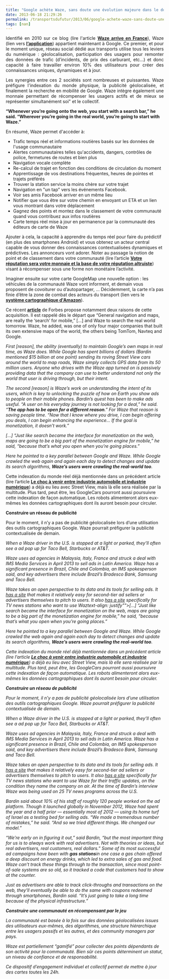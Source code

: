 ```yaml
---
title: "Google achète Waze, sans doute une évolution majeure dans le domaine des transports"
date: 2013-06-18 21:29:26
permalink: /transportsdufutur/2013/06/google-achete-waze-sans-doute-une-evolution-majeure-dans-le-domaine-des-transports.html
tags: [nan]
---
```


<p style="text-align: justify">Identifié en 2010 sur ce blog (lire l'article <strong><a href="https://gabrielplassat.github.io/transportsdufutur/2010/03/waze-arrive-en-france-cest-quoi-.html" target="_blank">Waze arrive en France</a></strong>), Waze (lien vers <a href="https://play.google.com/store/apps/details?id=com.waze"><strong>l’application</strong></a>) appartient maintenant à Google. Ce premier, et pour le moment unique, réseau social dédié aux transports utilise tous les leviers du numérique : géolocalisation, participation des usagers pour remonter des données de trafic (d’incidents, de prix des carburant, etc...) et donc capacité à faire travailler environ 10% des utilisateurs pour créer des connaissances uniques, dynamiques et à jour.  </p> <p style="text-align: justify">Les synergies entre ces 2 sociétés sont nombreuses et puissantes. Waze préfigure l'indexation du monde physique, la publicité géolocalisée, et finalement la recherche en mobilité de Google. Waze intègre également une monnaie permettant de récompenser les usagers actifs et de mieux se représenter simultanément soi" et le collectif.</p> <p style=""text-align: justify""><strong>“Whenever you’re going onto the web, you start with a search bar,” he said. “Wherever you’re going in the real world, you’re going to start with Waze.” </strong></p>  <!--more-->     <p style=""text-align: justify"">En résumé, Waze permet d'accéder à:</p> <ul style=""text-align: justify""> <li>Trafic temps réel et informations routières basés sur les données de l'usage communautaire</li> <li>Alertes communautaires telles qu'accidents, dangers, contrôles de police, fermetures de routes et bien plus </li> <li>Navigation vocale complète</li> <li>Re-calcul de trajet en fonction des conditions de circulation du moment</li> <li>Apprentissage de vos destinations fréquentes, heures de pointes et trajets préférés</li> <li>Trouver la station service la moins chère sur votre trajet</li> <li>Navigation en "un tap" vers les événements Facebook. </li> <li>Voir ses amis Facebook arriver en un même lieu</li> <li>Notifier que vous être sur votre chemin en envoyant un ETA et un lien vous montrant dans votre déplacement</li> <li>Gagnez des points et montez dans le classement de votre communauté quand vous contribuez aux infos routières</li> <li>Carte temps réel mise à jour en permanence par la communauté des éditeurs de carte de Waze</li> </ul> <p style=""text-align: justify"">Ajouter à cela, la capacité à apprendre du temps réel pour faire du prédictif (en plus des smartphones Android) et vous obtenez un acteur central capable de vous donner des connaissances contextualisées dynamiques et prédictives. Les annonceurs vont adorer. Noter au passage la notion de point et de classement dans votre communauté (lire l’article <strong><a href="https://gabrielplassat.github.io/transportsdufutur/2013/04/votre-reputation-numerique-sera-votre-monnaie-et-la-base-de-votre-implication-altruiste.html"" target=""_blank"">Votre réputation sera votre monnaie et la base de votre réputation altruiste</a></strong>) visant à récompenser sous une forme non monétaire l’activité.</p> <p style=""text-align: justify"">Imaginer ensuite sur votre carte GoogleMap une nouvelle option : les véhicules de la communauté Waze vont informent, et demain vous proposent de covoiturer ou d’autopartager, … Décidemment, la carte n’a pas finie d’être la zone de combat des acteurs du transport (lien vers le <strong><a href=""http://pro.clubic.com/entreprises/amazon/actualite-511287-amazon-cartographie.html"" target=""_blank"">système cartographique d'Amazon</a></strong>). </p> <p style=""text-align: justify"">Ce récent <strong><a href=""http://www.forbes.com/sites/parmyolson/2013/06/13/what-waze-adds-to-google-a-view-from-wazes-ceo/?utm_campaign=techtwittersf&utm_source=twitter&utm_medium=social"">article</a></strong> de Forbes propose notamment deux raisons de cette acquisition. Il est rappelé dès le départ que “General navigation and maps, are really the ‘search’ for mobile,” […] and Waze to search the real world tomorrow. Waze, he added, was one of only four major companies that built its own extensive maps of the world, the others being TomTom, Navteq and Google.</p> <p style=""padding-left: 30pxtext-align: justify""><em>First [reason], the ability (eventually) to maintain Google’s own maps in real time, as Waze does. While Google has spent billions of dollars (Bardin mentioned $15 billion at one point) sending its roving Street View cars around the world to map roads, Waze simply collects GPS data from its 50 million users. Anyone who drives with the Waze app turned on is passively providing data that the company can use to better understand not only the world that user is driving through, but their intent.</em></p> <p style=""padding-left: 30pxtext-align: justify""><em>The second [reason] is Waze’s work on understanding the intent of its users, which is key to unlocking the puzzle of how on Earth you show ads to people on their mobile phones. Bardin’s quest has been to make ads useful. “A user on his everyday journey is not looking for a deal,” he said. “<strong>The app has to be open for a different reason</strong>.” For Waze that reason is saving people time. “Now that I know where you drive, I can begin offering you deals, I can begin enhancing the experience… If the goal is monetization, it doesn’t work.”</em></p> <p style=""padding-left: 30pxtext-align: justify""><em>[…] “Just like search became the interface for monetization on the web, maps are going to be a big part of the monetization engine for mobile,” he said, “because that’s what you open when you’re going places.”</em></p> <p style=""padding-left: 30pxtext-align: justify""><em>Here he pointed to a key parallel between Google and Waze. While Google crawled the web again and again each day to detect changes and update its search algorithms, <strong>Waze’s users were crawling the real-world too</strong>. </em></p> <p style=""text-align: justify"">Cette indexation du monde réel déjà mentionnée dans un précédent article (lire l’article <strong><a href="https://gabrielplassat.github.io/transportsdufutur/2012/09/lindustrie-automobile-a-choisi-de-concevoir-developper-et-commercialiser-des-produits-qui-sadaptent-a-tous-les-territoires.html"" target=""_blank"">Le choc à venir entre industrie automobile et industrie numérique</a></strong>) a déjà eu lieu avec Street View, mais là elle sera réalisée par la multitude. Plus tard, peut être, les GoogleCars pourront aussi poursuivre cette indexation de façon automatique. Les robots alimenteront alors eux-mêmes les données cartographiques dont ils auront besoin pour circuler.</p> <p style=""text-align: justify""><strong>Construire un réseau de publicité</strong></p> <p style=""text-align: justify"">Pour le moment, il n’y a pas de publicité géolocalisée lors d’une utilisation des outils cartographiques Google. Waze pourrait préfigurer la publicité contextualisée de demain.</p> <p style=""padding-left: 30pxtext-align: justify""><em>When a Waze driver in the U.S. is stopped at a light or parked, they’ll often see a ad pop up for Taco Bell, Starbucks or AT&T.</em></p> <p style=""padding-left: 30pxtext-align: justify""><em>Waze uses ad agencies in Malaysia, Italy, France and struck a deal with IMS Media Services in April 2013 to sell ads in Latin America. Waze has a significant presence in Brazil, Chile and Colombia, an IMS spokesperson said, and key advertisers there include Brazil’s Bradesco Bank, Samsung and Taco Bell.</em></p> <p style=""padding-left: 30pxtext-align: justify""><em>Waze takes an open perspective to its data and its tools for selling ads. It </em><em><a href=""http://www.forbes.com/sites/parmyolson/2013/06/13/what-waze-adds-to-google-a-view-from-wazes-ceo/biz.waze.com"">has a site</a></em><em> that makes it relatively easy for second-tier ad sellers or advertisers themselves to pitch to users. It also </em><em><a href=""http://waze.tv/"">has a site</a></em><em> specifically for TV news stations who want to use Waztext-align: justify""><em>[…] “Just like search became the interface for monetization on the web, maps are going to be a big part of the monetization engine for mobile,” he said, “because that’s what you open when you’re going places.”</em></p> <p style=""padding-left: 30pxtext-align: justify""><em>Here he pointed to a key parallel between Google and Waze. While Google crawled the web again and again each day to detect changes and update its search algorithms, <strong>Waze’s users were crawling the real-world too</strong>. </em></p> <p style=""text-align: justify"">Cette indexation du monde réel déjà mentionnée dans un précédent article (lire l’article <strong><a href="https://gabrielplassat.github.io/transportsdufutur/2012/09/lindustrie-automobile-a-choisi-de-concevoir-developper-et-commercialiser-des-produits-qui-sadaptent-a-tous-les-territoires.html"" target=""_blank"">Le choc à venir entre industrie automobile et industrie numérique</a></strong>) a déjà eu lieu avec Street View, mais là elle sera réalisée par la multitude. Plus tard, peut être, les GoogleCars pourront aussi poursuivre cette indexation de façon automatique. Les robots alimenteront alors eux-mêmes les données cartographiques dont ils auront besoin pour circuler.</p> <p style=""text-align: justify""><strong>Construire un réseau de publicité</strong></p> <p style=""text-align: justify"">Pour le moment, il n’y a pas de publicité géolocalisée lors d’une utilisation des outils cartographiques Google. Waze pourrait préfigurer la publicité contextualisée de demain.</p> <p style=""padding-left: 30pxtext-align: justify""><em>When a Waze driver in the U.S. is stopped at a light or parked, they’ll often see a ad pop up for Taco Bell, Starbucks or AT&T.</em></p> <p style=""padding-left: 30pxtext-align: justify""><em>Waze uses ad agencies in Malaysia, Italy, France and struck a deal with IMS Media Services in April 2013 to sell ads in Latin America. Waze has a significant presence in Brazil, Chile and Colombia, an IMS spokesperson said, and key advertisers there include Brazil’s Bradesco Bank, Samsung and Taco Bell.</em></p> <p style=""padding-left: 30pxtext-align: justify""><em>Waze takes an open perspective to its data and its tools for selling ads. It </em><em><a href=""http://www.forbes.com/sites/parmyolson/2013/06/13/what-waze-adds-to-google-a-view-from-wazes-ceo/biz.waze.com"">has a site</a></em><em> that makes it relatively easy for second-tier ad sellers or advertisers themselves to pitch to users. It also </em><em><a href=""http://waze.tv/"">has a site</a></em><em> specifically for TV news stations who want to use Waze for their traffic updates, on the condition they name the company on air. At the time of Bardin’s interview Waze was being used on 25 TV news programs across the U.S.</em></p> <p style=""padding-left: 30pxtext-align: justify""><em>Bardin said about 10% of his staff of roughly 120 people worked on the ad platform. Though it launched globally in November 2012, Waze had spent the year and a half prior — essentially most of 2012 — using its home turf of Israel as a testing bed for selling ads. “We made a tremendous number of mistakes,” he said. “And so we tried different things. We changed our model.”</em></p> <p style=""padding-left: 30pxtext-align: justify""><em>“We’re early on in figuring it out,” said Bardin, “but the most important thing for us is to always work with real advertisers. Not with theories or ideas, but real advertisers, real customers, real dollars.” Some of its most successful ad campaigns have been with <strong>gas stations</strong>in one case a gas chain offered a deep discount on energy drinks, which led to extra sales of gas and food. Waze can’t track these things through to the transaction, since most point-of-sale systems are so old, so it tracked a code that customers had to show at the counter.</em></p> <p style=""padding-left: 30pxtext-align: justify""><em>Just as advertisers are able to track click-throughs and transactions on the web, they’ll eventually be able to do the same with coupons redeemed through smartphones, Bardin said. “It’s just going to take a long time because of the physical infrastructure.”</em></p> <p style=""text-align: justify""><strong>Construire une communauté en récompensant par le jeu</strong></p> <p style=""text-align: justify"">La communauté est basée à la fois sur des données géolocalisées issues des utilisateurs eux-mêmes, des algorithmes, une structure hiérarchique entre les usagers passifs et les autres, et des community managers par pays.<strong> </strong></p> <p style=""text-align: justify"">Waze est partiellement “gamifié” pour collecter des points dépendants de son activité pour la communauté. Bien sûr ces points déterminent un statut, un niveau de confiance et de responsabilité. </p> <p style=""text-align: justify"">Ce dispositif d’engagement individuel et collectif permet de mettre à jour des cartes toutes les 24h.</p> <p style=""padding-left: 30px
